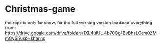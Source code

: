 # Christmas-game
the repo is only for show, for the full working version loadload everything from:
https://drive.google.com/drive/folders/1XL4ulUL_4b70Gg7BvBhsLCem0ZMmGySi?usp=sharing
